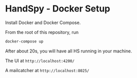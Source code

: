 # HandSpy - Docker Setup

Install Docker and Docker Compose.

From the root of this repository, run

```sh
docker-compose up
```

After about 20s, you will have all HS running in your machine.

The UI at `http://localhost:4200/`

A mailcatcher at `http://localhost:8025/`

